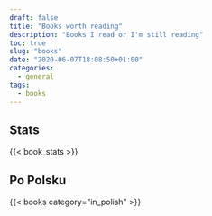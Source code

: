 ```yaml
---
draft: false
title: "Books worth reading"
description: "Books I read or I'm still reading"
toc: true
slug: "books"
date: "2020-06-07T18:08:50+01:00"
categories:
  - general
tags:
  - books
---
```

## Stats

{{< book_stats >}}


## Po Polsku
{{< books category="in_polish" >}}

